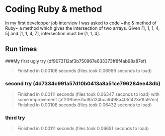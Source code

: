 # Coding Ruby & method

In my first developper job interview I was asked to code ~the & method of Ruby~ a method which gives the intersection of two arrays.
Given [1, 1, 1, 4, 5] and [1, 1, 4, 7], intersection must be [1, 1, 4].

## Run times
###My first ugly try (df9073112af3b750967e633373ff8f4ab98a87ef)
> Finished in 0.00108 seconds (files took 0.06966 seconds to load)
### second try (4d7334c991a57d10b0413a8a51ce796284ee43db)
> Finished in 0.00111 seconds (files took 0.06347 seconds to load)
with some improvement (af2f9f5ee7bd85124bca9498a405f423e1fa97ea)
> Finished in 0.00108 seconds (files took 0.06432 seconds to load)
### third try
> Finished in 0.00111 seconds (files took 0.06651 seconds to load)

